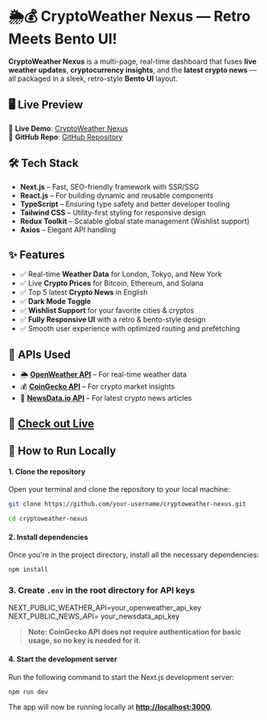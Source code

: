 # 🌦️💰 CryptoWeather Nexus — Retro Meets Bento UI!

**CryptoWeather Nexus** is a multi-page, real-time dashboard that fuses **live weather updates**, **cryptocurrency insights**, and the **latest crypto news** — all packaged in a sleek, retro-style **Bento UI** layout.

## 🖥️ Live Preview

🔗 **Live Demo**: [CryptoWeather Nexus](https://lnkd.in/gsFwyMqm)  
📂 **GitHub Repo**: [GitHub Repository](https://lnkd.in/gnhNVEkp)

## 🛠️ Tech Stack

- **Next.js** – Fast, SEO-friendly framework with SSR/SSG
- **React.js** – For building dynamic and reusable components
- **TypeScript** – Ensuring type safety and better developer tooling
- **Tailwind CSS** – Utility-first styling for responsive design
- **Redux Toolkit** – Scalable global state management (Wishlist support)
- **Axios** – Elegant API handling

## ✨ Features

- ✅ Real-time **Weather Data** for London, Tokyo, and New York
- ✅ Live **Crypto Prices** for Bitcoin, Ethereum, and Solana
- ✅ Top 5 latest **Crypto News** in English
- ✅ **Dark Mode Toggle**
- ✅ **Wishlist Support** for your favorite cities & cryptos
- ✅ **Fully Responsive UI** with a retro & bento-style design
- ✅ Smooth user experience with optimized routing and prefetching

## 🔌 APIs Used

- 🌦 **[OpenWeather API](https://openweathermap.org/api)** – For real-time weather data
- 💰 **[CoinGecko API](https://www.coingecko.com/en/api)** – For crypto market insights
- 📰 **[NewsData.io API](https://newsdata.io/)** – For latest crypto news articles

## 🔗 [Check out Live](https://cryptoweather-nexus-steel.vercel.app)

## 🧪 How to Run Locally

#### 1. **Clone the repository**
Open your terminal and clone the repository to your local machine:
```bash
git clone https://github.com/your-username/cryptoweather-nexus.git
```
```bash
cd cryptoweather-nexus
```

#### 2. **Install dependencies**
Once you're in the project directory, install all the necessary dependencies:
```bash
npm install
```

### 3. **Create ``.env`` in the root directory for API keys**
NEXT_PUBLIC_WEATHER_API=your_openweather_api_key
NEXT_PUBLIC_NEWS_API= your_newsdata_api_key

> **Note: CoinGecko API does not require authentication for basic usage, so no key is needed for it.**

#### 4. **Start the development server**
Run the following command to start the Next.js development server:
```bash
npm run dev
```
The app will now be running locally at **[http://localhost:3000](http://localhost:3000)**.

